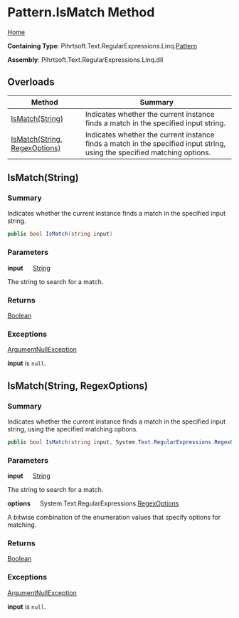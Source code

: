 # Pattern\.IsMatch Method

[Home](../../../../../../README.md)

**Containing Type**: Pihrtsoft\.Text\.RegularExpressions\.Linq\.[Pattern](../README.md)

**Assembly**: Pihrtsoft\.Text\.RegularExpressions\.Linq\.dll

## Overloads

| Method | Summary |
| ------ | ------- |
| [IsMatch(String)](#Pihrtsoft_Text_RegularExpressions_Linq_Pattern_IsMatch_System_String_) | Indicates whether the current instance finds a match in the specified input string\. |
| [IsMatch(String, RegexOptions)](#Pihrtsoft_Text_RegularExpressions_Linq_Pattern_IsMatch_System_String_System_Text_RegularExpressions_RegexOptions_) | Indicates whether the current instance finds a match in the specified input string, using the specified matching options\. |

## IsMatch\(String\) <a name="Pihrtsoft_Text_RegularExpressions_Linq_Pattern_IsMatch_System_String_"></a>

### Summary

Indicates whether the current instance finds a match in the specified input string\.

```csharp
public bool IsMatch(string input)
```

### Parameters

**input** &emsp; [String](https://docs.microsoft.com/en-us/dotnet/api/system.string)

The string to search for a match\.

### Returns

[Boolean](https://docs.microsoft.com/en-us/dotnet/api/system.boolean)

### Exceptions

[ArgumentNullException](https://docs.microsoft.com/en-us/dotnet/api/system.argumentnullexception)

**input** is `null`\.

## IsMatch\(String, RegexOptions\) <a name="Pihrtsoft_Text_RegularExpressions_Linq_Pattern_IsMatch_System_String_System_Text_RegularExpressions_RegexOptions_"></a>

### Summary

Indicates whether the current instance finds a match in the specified input string, using the specified matching options\.

```csharp
public bool IsMatch(string input, System.Text.RegularExpressions.RegexOptions options)
```

### Parameters

**input** &emsp; [String](https://docs.microsoft.com/en-us/dotnet/api/system.string)

The string to search for a match\.

**options** &emsp; System\.Text\.RegularExpressions\.[RegexOptions](https://docs.microsoft.com/en-us/dotnet/api/system.text.regularexpressions.regexoptions)

A bitwise combination of the enumeration values that specify options for matching\.

### Returns

[Boolean](https://docs.microsoft.com/en-us/dotnet/api/system.boolean)

### Exceptions

[ArgumentNullException](https://docs.microsoft.com/en-us/dotnet/api/system.argumentnullexception)

**input** is `null`\.

